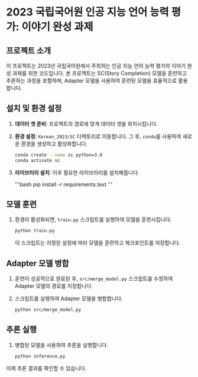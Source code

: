 # 2023 국립국어원 인공 지능 언어 능력 평가: 이야기 완성 과제

## 프로젝트 소개

이 프로젝트는 2023년 국립국어원에서 주최하는 인공 지능 언어 능력 평가의 이야기 완성 과제를 위한 코드입니다. 본 프로젝트는 SC(Story Completion) 모델을 훈련하고 추론하는 과정을 포함하며, Adapter 모델을 사용하여 훈련된 모델을 효율적으로 활용합니다.

## 설치 및 환경 설정

1. **데이터 셋 준비**: 프로젝트의 경로에 맞게 데이터 셋을 위치시킵니다.
  
2. **환경 설정**: `Korean_2023/SC` 디렉토리로 이동합니다. 그 후, `conda`를 사용하여 새로운 환경을 생성하고 활성화합니다.

    ```bash
    conda create --name sc python=3.8
    conda activate sc
    ```
3. **라이브러리 설치**: 이후 필요한 라이브러리를 설치해줍니다.

    '''bash
    pip install -r requirements.text
    '''

## 모델 훈련

1. 환경이 활성화되면, `train.py` 스크립트를 실행하여 모델을 훈련시킵니다.

    ```bash
    python train.py
    ```

   이 스크립트는 지정된 설정에 따라 모델을 훈련하고 체크포인트를 저장합니다.

## Adapter 모델 병합

1. 훈련이 성공적으로 완료된 후, `src/merge_model.py` 스크립트를 수정하여 Adapter 모델의 경로를 지정합니다.

2. 스크립트를 실행하여 Adapter 모델을 병합합니다.

    ```bash
    python src/merge_model.py
    ```

## 추론 실행

1. 병합된 모델을 사용하여 추론을 실행합니다.

    ```bash
    python inference.py
    ```

이제 추론 결과를 확인할 수 있습니다.